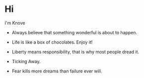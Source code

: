 # Hi

I'm Knove

- Always believe that something wonderful is about to happen.

- Life is like a box of chocolates. Enjoy it!

- Liberty means responsibility, that is why most people dread it.

- Ticking Away.

- Fear kills more dreams than failure ever will.
